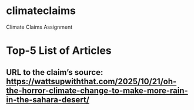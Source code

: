 # climateclaims
Climate Claims Assignment
# Top-5 List of Articles
## URL to the claim’s source: https://wattsupwiththat.com/2025/10/21/oh-the-horror-climate-change-to-make-more-rain-in-the-sahara-desert/
